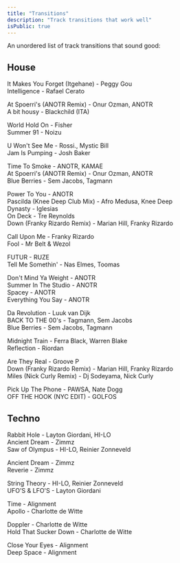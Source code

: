 ```yaml
---
title: "Transitions"
description: "Track transitions that work well"
isPublic: true
---
```


An unordered list of track transitions that sound good:

## House
<!-- {RETRY} -->
It Makes You Forget (Itgehane) - Peggy Gou \
Intelligence - Rafael Cerato

At Spoerri's (ANOTR Remix) - Onur Ozman, ANOTR \
A bit housy - Blackchild (ITA)

World Hold On - Fisher \
Summer 91 - Noizu

U Won't See Me - Rossi., Mystic Bill \
Jam Is Pumping - Josh Baker

Time To Smoke - ANOTR, KAMAE \
At Spoerri's (ANOTR Remix) - Onur Ozman, ANOTR \
Blue Berries - Sem Jacobs, Tagmann

Power To You - ANOTR \
Pascilda (Knee Deep Club Mix) - Afro Medusa, Knee Deep \
Dynasty - Iglesias \
On Deck - Tre Reynolds \
Down (Franky Rizardo Remix) - Marian Hill, Franky Rizardo

<!-- RETRY -->
Call Upon Me - Franky Rizardo \
Fool - Mr Belt & Wezol

FUTUR - RUZE \
Tell Me Somethin' - Nas Elmes, Toomas

Don't Mind Ya Weight - ANOTR \
Summer In The Studio - ANOTR \
Spacey - ANOTR \
Everything You Say - ANOTR

Da Revolution - Luuk van Dijk \
BACK TO THE 00's - Tagmann, Sem Jacobs \
Blue Berries - Sem Jacobs, Tagmann

Midnight Train - Ferra Black, Warren Blake \
Reflection - Riordan

Are They Real - Groove P \
Down (Franky Rizardo Remix) - Marian Hill, Franky Rizardo \
Miles (Nick Curly Remix) - Dj Sodeyama, Nick Curly

Pick Up The Phone - PAWSA, Nate Dogg \
OFF THE HOOK (NYC EDIT) - GOLFOS

## Techno
Rabbit Hole - Layton Giordani, HI-LO \
Ancient Dream - Zimmz \
Saw of Olympus - HI-LO, Reinier Zonneveld

Ancient Dream - Zimmz \
Reverie - Zimmz

String Theory - HI-LO, Reinier Zonneveld \
UFO'S & LFO'S - Layton Giordani

Time - Alignment \
Apollo - Charlotte de Witte

Doppler - Charlotte de Witte \
Hold That Sucker Down - Charlotte de Witte

Close Your Eyes - Alignment \
Deep Space - Alignment
